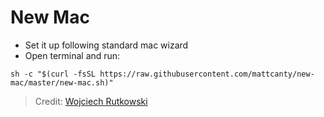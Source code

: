 # New Mac

- Set it up following standard mac wizard
- Open terminal and run:

```
sh -c "$(curl -fsSL https://raw.githubusercontent.com/mattcanty/new-mac/master/new-mac.sh)"
```

> Credit: [Wojciech Rutkowski](https://github.com/wrutkowski/new-mac)

